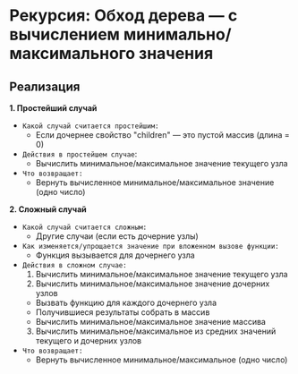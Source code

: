 # Рекурсия:  Обход дерева — с вычислением минимально/максимального значения

## Реализация
**1. Простейший случай**
- `Какой случай считается простейшим:` 
  - Если дочернее свойство "children" — это пустой массив (длина = 0)
- `Действия в простейшем случае`:
  - Вычислить минимальное/максимальное значение текущего узла
- `Что возвращает:`
  - Вернуть вычисленное минимальное/максимальное значение (одно число)

**2. Сложный случай**
- `Какой случай считается сложным:`
  - Другие случаи (если есть дочерние узлы)
- `Как изменяется/упрощается значение при вложенном вызове функции:`
  - Функция вызывается для дочернего узла
- `Действия в сложном случае:`
  1. Вычислить минимальное/максимальное значение текущего узла
  2. Вычислить минимальное/максимальное значение дочерних узлов
    - Вызвать функцию для каждого дочернего узла
    - Получившиеся результаты собрать в массив
    - Вычислить минимальное/максимальное значение массива
  3. Вычислить минимальное/максимальное из средних значений текущего и дочерних узлов
- `Что возвращает:`
  - Вернуть вычисленное минимальное/максимальное (одно число)